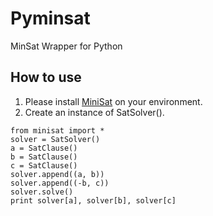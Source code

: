 Pyminsat
====================
MinSat Wrapper for Python

How to use
--------------------
1. Please install [MiniSat](http://minisat.se/Main.html) on your environment.
2. Create an instance of SatSolver().

<pre><code>from minisat import *
solver = SatSolver()
a = SatClause()
b = SatClause()
c = SatClause()
solver.append((a, b))
solver.append((-b, c))
solver.solve()
print solver[a], solver[b], solver[c]</code></pre>
